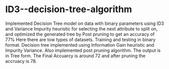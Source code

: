# ID3--decision-tree-algorithm
Implemented Decision Tree model on data with binary parameters using ID3 and Variance Impurity heuristic for selecting the next attribute to split on, and optimized the generated tree by Post pruning to get an accuracy of 77%
Here there are tow types of datasets. Training and testing in binary format.
Decision tree implemented using Information Gain heuristic and Impurity Variance. Also implemented post pruning algorithm. 
The output is in Tree form. 
The Final Accuarcy is around  72 and after pruning the accruacy is 78.
